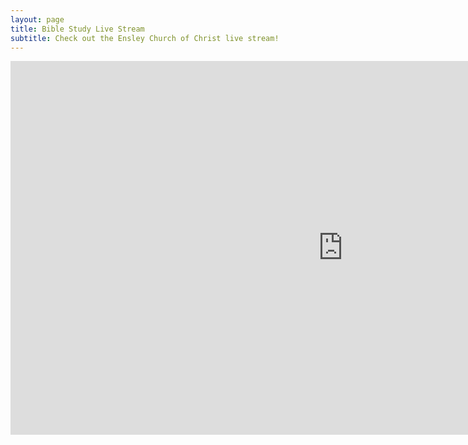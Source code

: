 ```yaml
---
layout: page
title: Bible Study Live Stream
subtitle: Check out the Ensley Church of Christ live stream!
---
```



<iframe width="1063" height="598" src="https://www.youtube.com/embed/tjURTc68dDU" title="Wednesday Night Bible Study" frameborder="0" allow="accelerometer; autoplay; clipboard-write; encrypted-media; gyroscope; picture-in-picture; web-share" allowfullscreen></iframe>